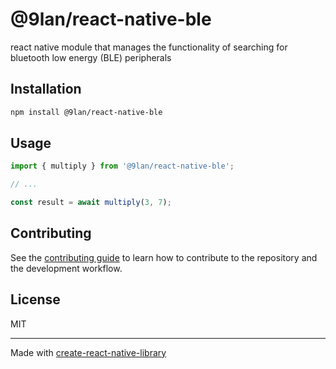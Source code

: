 # @9lan/react-native-ble

react native module that manages the functionality of searching for bluetooth low energy (BLE) peripherals

## Installation

```sh
npm install @9lan/react-native-ble
```

## Usage

```js
import { multiply } from '@9lan/react-native-ble';

// ...

const result = await multiply(3, 7);
```

## Contributing

See the [contributing guide](CONTRIBUTING.md) to learn how to contribute to the repository and the development workflow.

## License

MIT

---

Made with [create-react-native-library](https://github.com/callstack/react-native-builder-bob)
